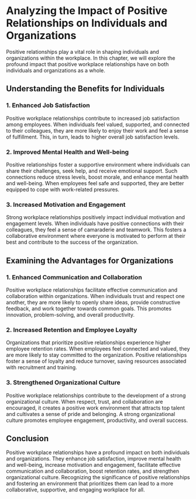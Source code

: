 Analyzing the Impact of Positive Relationships on Individuals and Organizations
==========================================================================================

Positive relationships play a vital role in shaping individuals and organizations within the workplace. In this chapter, we will explore the profound impact that positive workplace relationships have on both individuals and organizations as a whole.

Understanding the Benefits for Individuals
------------------------------------------

### 1. Enhanced Job Satisfaction

Positive workplace relationships contribute to increased job satisfaction among employees. When individuals feel valued, supported, and connected to their colleagues, they are more likely to enjoy their work and feel a sense of fulfillment. This, in turn, leads to higher overall job satisfaction levels.

### 2. Improved Mental Health and Well-being

Positive relationships foster a supportive environment where individuals can share their challenges, seek help, and receive emotional support. Such connections reduce stress levels, boost morale, and enhance mental health and well-being. When employees feel safe and supported, they are better equipped to cope with work-related pressures.

### 3. Increased Motivation and Engagement

Strong workplace relationships positively impact individual motivation and engagement levels. When individuals have positive connections with their colleagues, they feel a sense of camaraderie and teamwork. This fosters a collaborative environment where everyone is motivated to perform at their best and contribute to the success of the organization.

Examining the Advantages for Organizations
------------------------------------------

### 1. Enhanced Communication and Collaboration

Positive workplace relationships facilitate effective communication and collaboration within organizations. When individuals trust and respect one another, they are more likely to openly share ideas, provide constructive feedback, and work together towards common goals. This promotes innovation, problem-solving, and overall productivity.

### 2. Increased Retention and Employee Loyalty

Organizations that prioritize positive relationships experience higher employee retention rates. When employees feel connected and valued, they are more likely to stay committed to the organization. Positive relationships foster a sense of loyalty and reduce turnover, saving resources associated with recruitment and training.

### 3. Strengthened Organizational Culture

Positive workplace relationships contribute to the development of a strong organizational culture. When respect, trust, and collaboration are encouraged, it creates a positive work environment that attracts top talent and cultivates a sense of pride and belonging. A strong organizational culture promotes employee engagement, productivity, and overall success.

Conclusion
----------

Positive workplace relationships have a profound impact on both individuals and organizations. They enhance job satisfaction, improve mental health and well-being, increase motivation and engagement, facilitate effective communication and collaboration, boost retention rates, and strengthen organizational culture. Recognizing the significance of positive relationships and fostering an environment that prioritizes them can lead to a more collaborative, supportive, and engaging workplace for all.
